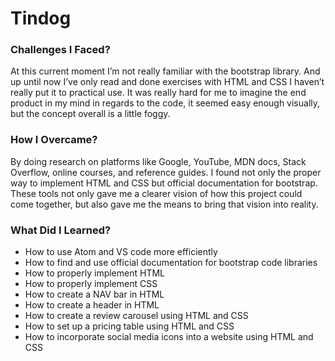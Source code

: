 # Tindog 

### Challenges I Faced? 

At this current moment I’m not really familiar with the bootstrap library. And up until now I’ve only read and done exercises with HTML and CSS I haven’t really put it to practical use. It was really hard for me to imagine the end product in my mind in regards to the code, it seemed easy enough visually, but the concept overall is a little foggy. 


### How I Overcame? 

By doing research on platforms like Google, YouTube, MDN docs, Stack Overflow, online courses, and reference guides. I found not only the proper way to implement HTML and CSS but official documentation for bootstrap. These tools not only gave me a clearer vision of how this project could come together, but also gave me the means to bring that vision into reality. 


### What Did I Learned? 

* How to use Atom and VS code more efficiently
* How to find and use official documentation for bootstrap code libraries 
* How to properly implement HTML
* How to properly implement CSS 
* How to create a NAV bar in HTML
* How to create a header in HTML
* How to create a review carousel using HTML and CSS
* How to set up a pricing table using HTML and CSS
* How to incorporate social media icons into a website using HTML and CSS 
